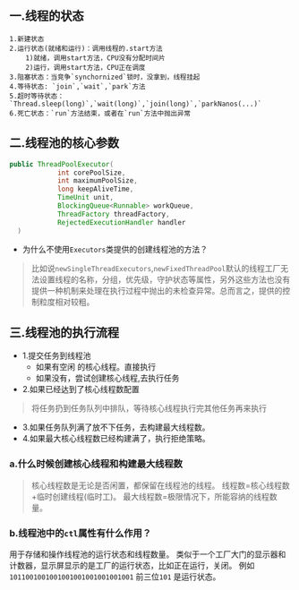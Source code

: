 ## 一.线程的状态
```
1.新建状态
2.运行状态(就绪和运行)：调用线程的.start方法
    1)就绪，调用start方法，CPU没有分配时间片
    2)运行，调用start方法，CPU正在调度
3.阻塞状态：当竞争`synchornized`锁时，没拿到，线程挂起
4.等待状态: `join`,`wait`,`park`方法
5.超时等待状态：`Thread.sleep(long)`,`wait(long)`,`join(long)`,`parkNanos(...)`
6.死亡状态：`run`方法结束，或者在`run`方法中抛出异常
```

## 二.线程池的核心参数
```java
public ThreadPoolExecutor(
            int corePoolSize,
            int maximumPoolSize, 
            long keepAliveTime,
            TimeUnit unit, 
            BlockingQueue<Runnable> workQueue, 
            ThreadFactory threadFactory,
            RejectedExecutionHandler handler
  )
```
- 为什么不使用`Executors`类提供的创建线程池的方法？
>比如说`newSingleThreadExecutors`,`newFixedThreadPool`默认的线程工厂无法设置线程的名称，分组，优先级，守护状态等属性，另外这些方法也没有提供一种机制来处理在执行过程中抛出的未检查异常。总而言之，提供的控制粒度相对较粗。
## 三.线程池的执行流程
- 1.提交任务到线程池  
    - 如果有空闲 的核心线程。直接执行
    - 如果没有，尝试创建核心线程,去执行任务
- 2.如果已经达到了核心线程数配置
> 将任务扔到任务队列中排队，等待核心线程执行完其他任务再来执行
- 3.如果任务队列满了放不下任务，去构建最大线程数。
- 4.如果最大核心线程数已经构建满了，执行拒绝策略。
### a.什么时候创建核心线程和构建最大线程数
> 核心线程数是无论是否闲置，都保留在线程池的线程。
> 线程数=核心线程数+临时创建线程(临时工)。
> 最大线程数=极限情况下，所能容纳的线程数量。

### b.线程池中的`ctl`属性有什么作用？
用于存储和操作线程池的运行状态和线程数量。
类似于一个工厂大门的显示器和计数器，显示屏显示的是工厂的运行状态，比如正在运行，关闭。
例如
`1011001001001001001001001001001` 前三位`101` 是运行状态。